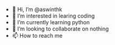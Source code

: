 - 👋 Hi, I’m @aswinthk
- 👀 I’m interested in learing coding
- 🌱 I’m currently learning python
- 💞️ I’m looking to collaborate on nothing
- 📫 How to reach me 

<!---
aswinthk/aswinthk is a ✨ special ✨ repository because its `README.md` (this file) appears on your GitHub profile.
You can click the Preview link to take a look at your changes.
--->
